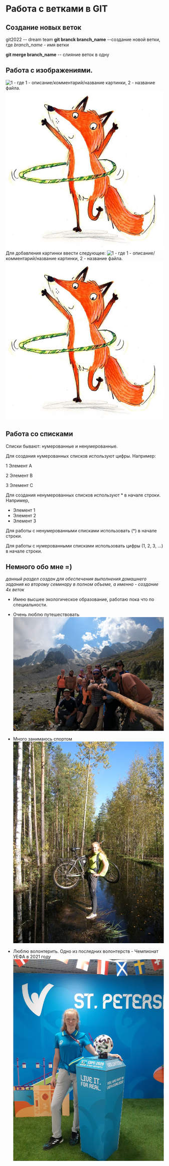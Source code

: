 # Работа с ветками в GIT

## Создание новых веток

git2022 -- dream team
**git branck branch_name** --создание новой ветки, где *branch_name* - имя ветки

**git merge branch_name** -- слияние веток в одну

## Работа с изображениями.
![1](2) - где 1 - описание/комментарий/название картинки, 2 - название файла.
![Лисенок](fox.jpg)
Для добавления картинки ввести следующее: 
![1](2) - где 1 - описание/комментарий/название картинки, 2 - название файла.
![Лисенок](fox.jpg)


## Работа со списками

Списки бывают: нумерованные и ненумерованные.

Для создания нумерованных списков используют цифры. Например:

1 Элемент А

2 Элемент B

3 Элемент С

Для создания ненумерованных списков используют * в начале строки. Например,

* Элемент 1
* Элемент 2
* Элемент 3

Для работы с ненумерованными списками использовать (*) в начале строки.

Для работы с нумерованными списками использовать цифры (1, 2, 3, ...) в начале строки.

## Немного обо мне =)
*данный раздел создан для обеспечения выполнения домашнего задания ко второму семинару в полном объеме, а именно - создание 4х веток*

* Имею высшее экологическое образование, работаю пока что по специальности.
* Очень люблю путешествовать
![Поход на Алтай в 2020 году. Общее фото группы](Altay2020.jpg)

* Много занимаюсь спортом
![Одна из многочисленных велопоездок. Синявинские высоты](Velo.jpg)

* Люблю волонтерить. Одно из последних волонтерств - Чемпионат УЕФА в 2021 году
![Волонтерство на Евро2020](Euro2020.jpg)